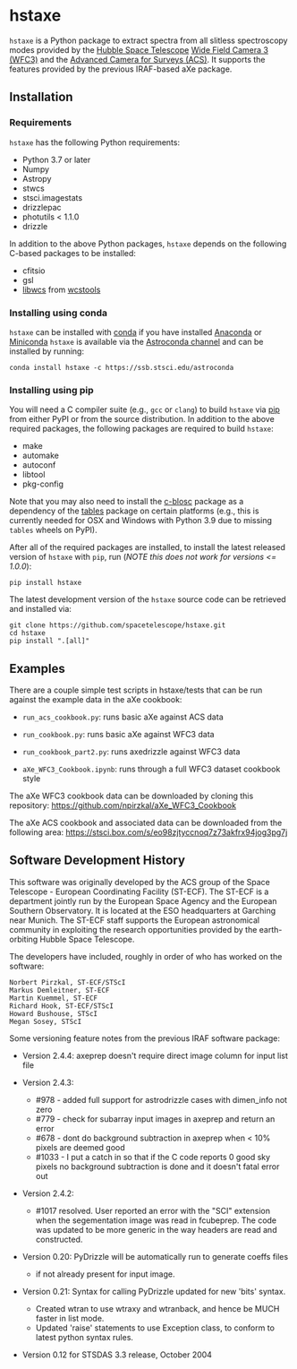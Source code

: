 # hstaxe

`hstaxe` is a Python package to extract spectra from all
slitless spectroscopy modes provided by the [Hubble Space
Telescope](https://www.stsci.edu/hst) [Wide Field Camera
3 (WFC3)](https://www.stsci.edu/hst/instrumentation/wfc3)
and the [Advanced Camera for Surveys
(ACS)](https://www.stsci.edu/hst/instrumentation/acs). It supports the
features provided by the previous IRAF-based aXe package.


## Installation

### Requirements

`hstaxe` has the following Python requirements:

  * Python 3.7 or later
  * Numpy
  * Astropy
  * stwcs
  * stsci.imagestats
  * drizzlepac
  * photutils < 1.1.0
  * drizzle

In addition to the above Python packages, `hstaxe` depends on the
following C-based packages to be installed:

  * cfitsio
  * gsl
  * [libwcs](http://tdc-www.harvard.edu/software/wcstools/subroutines/libwcs.wcs.html) from [wcstools](http://tdc-www.harvard.edu/wcstools/)


### Installing using conda

`hstaxe` can be installed with
[conda](https://docs.conda.io/en/latest/) if you have installed
[Anaconda](https://www.anaconda.com/products/individual) or
[Miniconda](https://docs.conda.io/en/latest/miniconda.html)
`hstaxe` is available via the [Astroconda
channel](https://astroconda.readthedocs.io/en/latest) and can be
installed by running:

    conda install hstaxe -c https://ssb.stsci.edu/astroconda


### Installing using pip

You will need a C compiler suite (e.g., ``gcc`` or ``clang``) to build
`hstaxe` via [pip](https://pip.pypa.io/en/latest/) from either PyPI
or from the source distribution. In addition to the above required
packages, the following packages are required to build `hstaxe`:

  * make
  * automake
  * autoconf
  * libtool
  * pkg-config

Note that you may also need to install the
[c-blosc](https://github.com/Blosc/c-blosc) package as a dependency
of the [tables](https://pypi.org/project/tables/) package on certain
platforms (e.g., this is currently needed for OSX and Windows with
Python 3.9 due to missing `tables` wheels on PyPI).

After all of the required packages are installed, to install the latest
released version of `hstaxe` with `pip`, run (*NOTE this does not work
for versions <= 1.0.0*):

    pip install hstaxe

The latest development version of the `hstaxe` source code can be
retrieved and installed via:

    git clone https://github.com/spacetelescope/hstaxe.git
    cd hstaxe
    pip install ".[all]"


## Examples

There are a couple simple test scripts in hstaxe/tests that can be run
against the example data in the aXe cookbook:

  * `run_acs_cookbook.py`: runs basic aXe against ACS data

  * `run_cookbook.py`: runs basic aXe against WFC3 data

  * `run_cookbook_part2.py`: runs axedrizzle against WFC3 data

  * `aXe_WFC3_Cookbook.ipynb`: runs through a full WFC3 dataset cookbook style

The aXe WFC3 cookbook data can be downloaded by cloning this repository:
https://github.com/npirzkal/aXe_WFC3_Cookbook

The aXe ACS cookbook and associated data can be downloaded from the
following area: https://stsci.box.com/s/eo98zjtyccnoq7z73akfrx94jog3pg7j


## Software Development History

This software was originally developed by the ACS group of the Space
Telescope - European Coordinating Facility (ST-ECF). The ST-ECF is a
department jointly run by the European Space Agency and the European
Southern Observatory. It is located at the ESO headquarters at Garching
near Munich. The ST-ECF staff supports the European astronomical
community in exploiting the research opportunities provided by the
earth-orbiting Hubble Space Telescope.

The developers have included, roughly in order of who has worked on the
software:

    Norbert Pirzkal, ST-ECF/STScI
    Markus Demleitner, ST-ECF
    Martin Kuemmel, ST-ECF
    Richard Hook, ST-ECF/STScI
    Howard Bushouse, STScI
    Megan Sosey, STScI


Some versioning feature notes from the previous IRAF software package:

- Version 2.4.4:
    axeprep doesn't require direct image column for input list file

- Version 2.4.3:
    - #978 - added full support for astrodrizzle cases with dimen_info not zero
    - #779 - check for subarray input images in axeprep and return an error
    - #678 - dont do background subtraction in axeprep when < 10% pixels are deemed good
    - #1033 - I put a catch in so that if the C code reports 0 good sky pixels no background subtraction is done and it doesn't fatal error out

- Version 2.4.2:
    - #1017 resolved. User reported an error with the "SCI" extension when the segementation image was read in fcubeprep. The code was updated to be more generic in the way headers are read and constructed.

- Version 0.20: PyDrizzle will be automatically run to generate coeffs files
    - if not already present for input image.

- Version 0.21: Syntax for calling PyDrizzle updated for new 'bits' syntax.
    - Created wtran to use wtraxy and wtranback, and hence be MUCH faster in
      list mode.
    - Updated 'raise' statements to use Exception class, to conform to latest
      python syntax rules.

- Version 0.12 for STSDAS 3.3 release, October 2004

